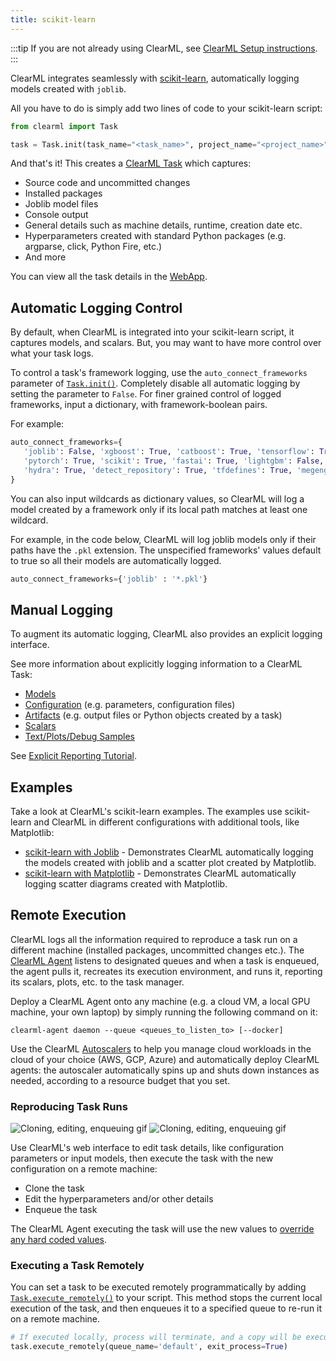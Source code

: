 ```yaml
---
title: scikit-learn
---
```


:::tip
If you are not already using ClearML, see [ClearML Setup instructions](../clearml_sdk/clearml_sdk_setup).
:::


ClearML integrates seamlessly with [scikit-learn](https://scikit-learn.org/stable/), automatically logging models created
with `joblib`.

All you have to do is simply add two lines of code to your scikit-learn script:

```python
from clearml import Task

task = Task.init(task_name="<task_name>", project_name="<project_name>")
```

And that's it! This creates a [ClearML Task](../fundamentals/task.md) which captures: 
* Source code and uncommitted changes
* Installed packages
* Joblib model files 
* Console output
* General details such as machine details, runtime, creation date etc.
* Hyperparameters created with standard Python packages (e.g. argparse, click, Python Fire, etc.)
* And more

You can view all the task details in the [WebApp](../webapp/webapp_exp_track_visual.md). 

## Automatic Logging Control 
By default, when ClearML is integrated into your scikit-learn script, it captures models, and 
scalars. But, you may want to have more control over what your task logs.

To control a task's framework logging, use the `auto_connect_frameworks` parameter of [`Task.init()`](../references/sdk/task.md#taskinit). 
Completely disable all automatic logging by setting the parameter to `False`. For finer grained control of logged 
frameworks, input a dictionary, with framework-boolean pairs.

For example:

```python
auto_connect_frameworks={
   'joblib': False, 'xgboost': True, 'catboost': True, 'tensorflow': True, 'tensorboard': True, 
   'pytorch': True, 'scikit': True, 'fastai': True, 'lightgbm': False,
   'hydra': True, 'detect_repository': True, 'tfdefines': True, 'megengine': True
}
```

You can also input wildcards as dictionary values, so ClearML will log a model created by a framework only if its local 
path matches at least one wildcard. 

For example, in the code below, ClearML will log joblib models only if their paths have the `.pkl` extension. The 
unspecified frameworks' values default to true so all their models are automatically logged.

```python
auto_connect_frameworks={'joblib' : '*.pkl'}
```

## Manual Logging
To augment its automatic logging, ClearML also provides an explicit logging interface.

See more information about explicitly logging information to a ClearML Task:
* [Models](../clearml_sdk/model_sdk.md#manually-logging-models)
* [Configuration](../clearml_sdk/task_sdk.md#configuration) (e.g. parameters, configuration files)
* [Artifacts](../clearml_sdk/task_sdk.md#artifacts) (e.g. output files or Python objects created by a task)
* [Scalars](../clearml_sdk/task_sdk.md#scalars) 
* [Text/Plots/Debug Samples](../fundamentals/logger.md#manual-reporting)

See [Explicit Reporting Tutorial](../guides/reporting/explicit_reporting.md).

## Examples 

Take a look at ClearML's scikit-learn examples. The examples use scikit-learn and ClearML in different configurations with 
additional tools, like Matplotlib: 
* [scikit-learn with Joblib](../guides/frameworks/scikit-learn/sklearn_joblib_example.md) - Demonstrates ClearML automatically logging the models created with joblib and a scatter plot created by Matplotlib.
* [scikit-learn with Matplotlib](../guides/frameworks/scikit-learn/sklearn_matplotlib_example.md) - Demonstrates ClearML automatically logging scatter diagrams created with Matplotlib.


## Remote Execution
ClearML logs all the information required to reproduce a task run on a different machine (installed packages, 
uncommitted changes etc.). The [ClearML Agent](../clearml_agent.md) listens to designated queues and when a task is enqueued, 
the agent pulls it, recreates its execution environment, and runs it, reporting its scalars, plots, etc. to the 
task manager.

Deploy a ClearML Agent onto any machine (e.g. a cloud VM, a local GPU machine, your own laptop) by simply running the 
following command on it:

```commandline
clearml-agent daemon --queue <queues_to_listen_to> [--docker]
```

Use the ClearML [Autoscalers](../cloud_autoscaling/autoscaling_overview.md) to help you manage cloud workloads in the 
cloud of your choice (AWS, GCP, Azure) and automatically deploy ClearML agents: the autoscaler automatically spins up 
and shuts down instances as needed, according to a resource budget that you set.

### Reproducing Task Runs

![Cloning, editing, enqueuing gif](../img/gif/integrations_yolov5.gif#light-mode-only)
![Cloning, editing, enqueuing gif](../img/gif/integrations_yolov5_dark.gif#dark-mode-only)

Use ClearML's web interface to edit task details, like configuration parameters or input models, then execute the task 
with the new configuration on a remote machine:

* Clone the task
* Edit the hyperparameters and/or other details
* Enqueue the task

The ClearML Agent executing the task will use the new values to [override any hard coded values](../clearml_agent.md).

### Executing a Task Remotely

You can set a task to be executed remotely programmatically by adding [`Task.execute_remotely()`](../references/sdk/task.md#execute_remotely) 
to your script. This method stops the current local execution of the task, and then enqueues it to a specified queue to 
re-run it on a remote machine.

```python
# If executed locally, process will terminate, and a copy will be executed by an agent instead
task.execute_remotely(queue_name='default', exit_process=True)
```
